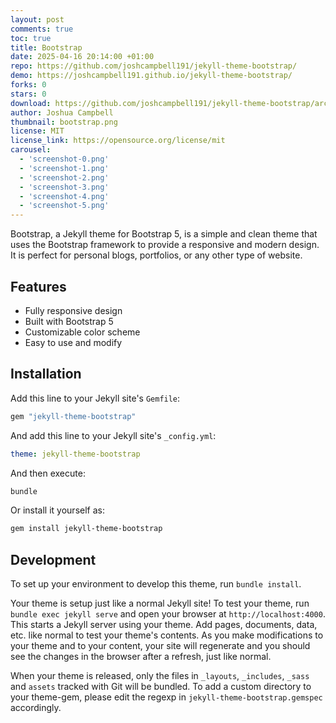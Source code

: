 ```yaml
---
layout: post
comments: true
toc: true
title: Bootstrap
date: 2025-04-16 20:14:00 +01:00
repo: https://github.com/joshcampbell191/jekyll-theme-bootstrap/
demo: https://joshcampbell191.github.io/jekyll-theme-bootstrap/
forks: 0
stars: 0
download: https://github.com/joshcampbell191/jekyll-theme-bootstrap/archive/refs/heads/main.zip
author: Joshua Campbell
thumbnail: bootstrap.png
license: MIT
license_link: https://opensource.org/license/mit
carousel:
  - 'screenshot-0.png'
  - 'screenshot-1.png'
  - 'screenshot-2.png'
  - 'screenshot-3.png'
  - 'screenshot-4.png'
  - 'screenshot-5.png'
---
```


Bootstrap, a Jekyll theme for Bootstrap 5, is a simple and clean theme that uses the Bootstrap framework to provide a responsive and modern design. It is perfect for personal blogs, portfolios, or any other type of website.

## Features

- Fully responsive design
- Built with Bootstrap 5
- Customizable color scheme
- Easy to use and modify

## Installation

Add this line to your Jekyll site's `Gemfile`:

```ruby
gem "jekyll-theme-bootstrap"
```

And add this line to your Jekyll site's `_config.yml`:

```yaml
theme: jekyll-theme-bootstrap
```

And then execute:

```bash
bundle
```

Or install it yourself as:

```bash
gem install jekyll-theme-bootstrap
```

## Development

To set up your environment to develop this theme, run `bundle install`.

Your theme is setup just like a normal Jekyll site! To test your theme, run `bundle exec jekyll serve` and open your browser at `http://localhost:4000`. This starts a Jekyll server using your theme. Add pages, documents, data, etc. like normal to test your theme's contents. As you make modifications to your theme and to your content, your site will regenerate and you should see the changes in the browser after a refresh, just like normal.

When your theme is released, only the files in `_layouts`, `_includes`, `_sass` and `assets` tracked with Git will be bundled.
To add a custom directory to your theme-gem, please edit the regexp in `jekyll-theme-bootstrap.gemspec` accordingly.
